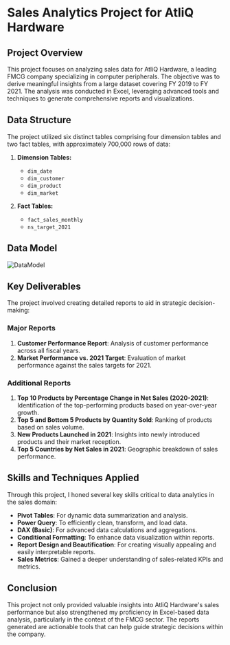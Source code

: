 # Sales Analytics Project for AtliQ Hardware

## Project Overview
This project focuses on analyzing sales data for AtliQ Hardware, a leading FMCG company specializing in computer peripherals. The objective was to derive meaningful insights from a large dataset covering FY 2019 to FY 2021. The analysis was conducted in Excel, leveraging advanced tools and techniques to generate comprehensive reports and visualizations.

## Data Structure
The project utilized six distinct tables comprising four dimension tables and two fact tables, with approximately 700,000 rows of data:

1. **Dimension Tables:**
   - `dim_date`
   - `dim_customer`
   - `dim_product`
   - `dim_market`

2. **Fact Tables:**
   - `fact_sales_monthly`
   - `ns_target_2021`
## Data Model
![DataModel](https://github.com/satishsangwan/AtliQ_Sales_Report_Excel/blob/main/images/Data%20Model.png)
## Key Deliverables
The project involved creating detailed reports to aid in strategic decision-making:

### Major Reports
1. **Customer Performance Report**: Analysis of customer performance across all fiscal years.
2. **Market Performance vs. 2021 Target**: Evaluation of market performance against the sales targets for 2021.

### Additional Reports
1. **Top 10 Products by Percentage Change in Net Sales (2020-2021)**: Identification of the top-performing products based on year-over-year growth.
2. **Top 5 and Bottom 5 Products by Quantity Sold**: Ranking of products based on sales volume.
3. **New Products Launched in 2021**: Insights into newly introduced products and their market reception.
4. **Top 5 Countries by Net Sales in 2021**: Geographic breakdown of sales performance.

## Skills and Techniques Applied
Through this project, I honed several key skills critical to data analytics in the sales domain:

- **Pivot Tables**: For dynamic data summarization and analysis.
- **Power Query**: To efficiently clean, transform, and load data.
- **DAX (Basic)**: For advanced data calculations and aggregations.
- **Conditional Formatting**: To enhance data visualization within reports.
- **Report Design and Beautification**: For creating visually appealing and easily interpretable reports.
- **Sales Metrics**: Gained a deeper understanding of sales-related KPIs and metrics.

## Conclusion
This project not only provided valuable insights into AtliQ Hardware's sales performance but also strengthened my proficiency in Excel-based data analysis, particularly in the context of the FMCG sector. The reports generated are actionable tools that can help guide strategic decisions within the company.
